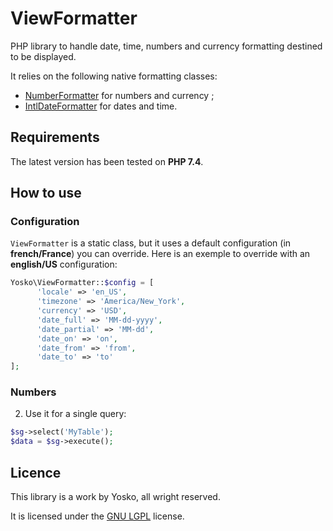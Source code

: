 ViewFormatter
=====

PHP library to handle date, time, numbers and currency formatting destined to be displayed.

It relies on the following native formatting classes:
* [NumberFormatter](https://www.php.net/manual/en/class.numberformatter.php) for numbers and currency ;
* [IntlDateFormatter](https://www.php.net/manual/en/class.intldateformatter.php) for dates and time.

## Requirements
The latest version has been tested on **PHP 7.4**.

## How to use

### Configuration
```ViewFormatter``` is a static class, but it uses a default configuration (in **french/France**) you can override. Here is an exemple to override with an **english/US** configuration:

  ```php
Yosko\ViewFormatter::$config = [
        'locale' => 'en_US',
        'timezone' => 'America/New_York',
        'currency' => 'USD',
        'date_full' => 'MM-dd-yyyy',
        'date_partial' => 'MM-dd',
        'date_on' => 'on',
        'date_from' => 'from',
        'date_to' => 'to'
];
  ```

### Numbers
2. Use it for a single query:

  ```php
$sg->select('MyTable');
$data = $sg->execute();
  ```

## Licence

This library is a work by Yosko, all wright reserved.

It is licensed under the [GNU LGPL](http://www.gnu.org/licenses/lgpl.html) license.
